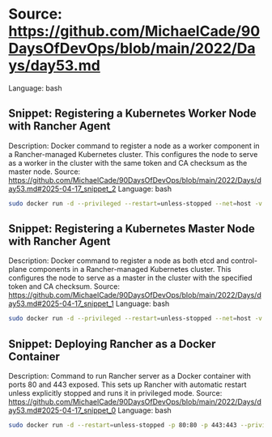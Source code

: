 # Source: https://github.com/MichaelCade/90DaysOfDevOps/blob/main/2022/Days/day53.md
Language: bash

## Snippet: Registering a Kubernetes Worker Node with Rancher Agent
Description: Docker command to register a node as a worker component in a Rancher-managed Kubernetes cluster. This configures the node to serve as a worker in the cluster with the same token and CA checksum as the master node.
Source: https://github.com/MichaelCade/90DaysOfDevOps/blob/main/2022/Days/day53.md#2025-04-17_snippet_2
Language: bash

```bash
sudo docker run -d --privileged --restart=unless-stopped --net=host -v /etc/kubernetes:/etc/kubernetes -v /var/run:/var/run  rancher/rancher-agent:v2.6.3 --server https://10.0.0.1 --token mpq8cbjjwrj88z4xmf7blqxcfmwdsmq92bmwjpphdkklfckk5hfwc2 --ca-checksum a81944423cbfeeb92be0784edebba1af799735ebc30ba8cbe5cc5f996094f30b --worker
```

## Snippet: Registering a Kubernetes Master Node with Rancher Agent
Description: Docker command to register a node as both etcd and control-plane components in a Rancher-managed Kubernetes cluster. This configures the node to serve as a master in the cluster with the specified token and CA checksum.
Source: https://github.com/MichaelCade/90DaysOfDevOps/blob/main/2022/Days/day53.md#2025-04-17_snippet_1
Language: bash

```bash
sudo docker run -d --privileged --restart=unless-stopped --net=host -v /etc/kubernetes:/etc/kubernetes -v /var/run:/var/run  rancher/rancher-agent:v2.6.3 --server https://10.0.0.1 --token mpq8cbjjwrj88z4xmf7blqxcfmwdsmq92bmwjpphdkklfckk5hfwc2 --ca-checksum a81944423cbfeeb92be0784edebba1af799735ebc30ba8cbe5cc5f996094f30b --etcd --controlplane
```

## Snippet: Deploying Rancher as a Docker Container
Description: Command to run Rancher server as a Docker container with ports 80 and 443 exposed. This sets up Rancher with automatic restart unless explicitly stopped and runs it in privileged mode.
Source: https://github.com/MichaelCade/90DaysOfDevOps/blob/main/2022/Days/day53.md#2025-04-17_snippet_0
Language: bash

```bash
sudo docker run -d --restart=unless-stopped -p 80:80 -p 443:443 --privileged rancher/rancher
```